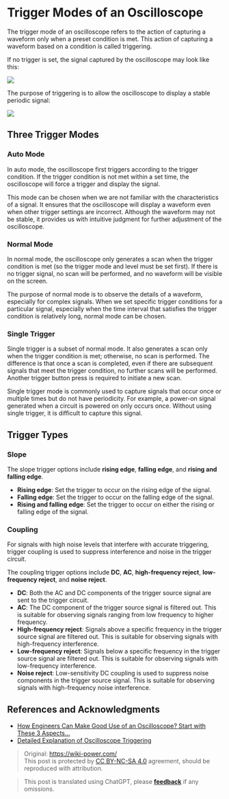 # Trigger Modes of an Oscilloscope

The trigger mode of an oscilloscope refers to the action of capturing a waveform only when a preset condition is met. This action of capturing a waveform based on a condition is called triggering.

If no trigger is set, the signal captured by the oscilloscope may look like this:

![](https://media.wiki-power.com/img/20211217170753.png)

The purpose of triggering is to allow the oscilloscope to display a stable periodic signal:

![](https://media.wiki-power.com/img/20211217170904.png)

## Three Trigger Modes

### Auto Mode

In auto mode, the oscilloscope first triggers according to the trigger condition. If the trigger condition is not met within a set time, the oscilloscope will force a trigger and display the signal.

This mode can be chosen when we are not familiar with the characteristics of a signal. It ensures that the oscilloscope will display a waveform even when other trigger settings are incorrect. Although the waveform may not be stable, it provides us with intuitive judgment for further adjustment of the oscilloscope.

### Normal Mode

In normal mode, the oscilloscope only generates a scan when the trigger condition is met (so the trigger mode and level must be set first). If there is no trigger signal, no scan will be performed, and no waveform will be visible on the screen.

The purpose of normal mode is to observe the details of a waveform, especially for complex signals. When we set specific trigger conditions for a particular signal, especially when the time interval that satisfies the trigger condition is relatively long, normal mode can be chosen.

### Single Trigger

Single trigger is a subset of normal mode. It also generates a scan only when the trigger condition is met; otherwise, no scan is performed. The difference is that once a scan is completed, even if there are subsequent signals that meet the trigger condition, no further scans will be performed. Another trigger button press is required to initiate a new scan.

Single trigger mode is commonly used to capture signals that occur once or multiple times but do not have periodicity. For example, a power-on signal generated when a circuit is powered on only occurs once. Without using single trigger, it is difficult to capture this signal.

## Trigger Types

### Slope

The slope trigger options include **rising edge**, **falling edge**, and **rising and falling edge**.

- **Rising edge**: Set the trigger to occur on the rising edge of the signal.
- **Falling edge**: Set the trigger to occur on the falling edge of the signal.
- **Rising and falling edge**: Set the trigger to occur on either the rising or falling edge of the signal.

### Coupling

For signals with high noise levels that interfere with accurate triggering, trigger coupling is used to suppress interference and noise in the trigger circuit.

The coupling trigger options include **DC**, **AC**, **high-frequency reject**, **low-frequency reject**, and **noise reject**.

- **DC**: Both the AC and DC components of the trigger source signal are sent to the trigger circuit.
- **AC**: The DC component of the trigger source signal is filtered out. This is suitable for observing signals ranging from low frequency to higher frequency.
- **High-frequency reject**: Signals above a specific frequency in the trigger source signal are filtered out. This is suitable for observing signals with high-frequency interference.
- **Low-frequency reject**: Signals below a specific frequency in the trigger source signal are filtered out. This is suitable for observing signals with low-frequency interference.
- **Noise reject**: Low-sensitivity DC coupling is used to suppress noise components in the trigger source signal. This is suitable for observing signals with high-frequency noise interference.

## References and Acknowledgments

- [How Engineers Can Make Good Use of an Oscilloscope? Start with These 3 Aspects...](https://picture.iczhiku.com/weixin/message1596191922308.html)
- [Detailed Explanation of Oscilloscope Triggering](https://zhuanlan.zhihu.com/p/101922570)

> Original: <https://wiki-power.com/>  
> This post is protected by [CC BY-NC-SA 4.0](https://creativecommons.org/licenses/by/4.0/deed.en) agreement, should be reproduced with attribution.

> This post is translated using ChatGPT, please [**feedback**](https://github.com/linyuxuanlin/Wiki_MkDocs/issues/new) if any omissions.
